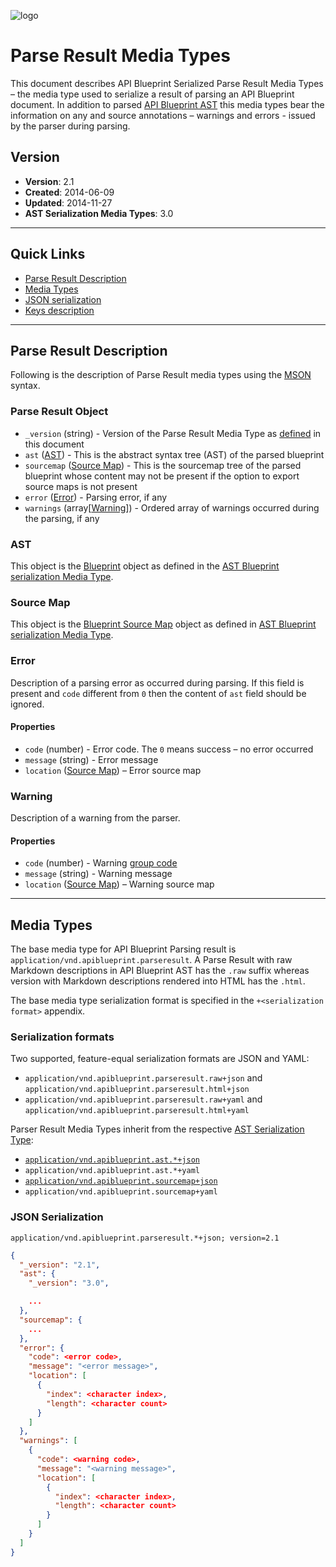 ![logo](https://raw.github.com/apiaryio/api-blueprint/master/assets/logo_apiblueprint.png)

# Parse Result Media Types
This document describes API Blueprint Serialized Parse Result Media Types – the media type used to serialize a result of parsing an API Blueprint document. In addition to parsed [API Blueprint AST](README.md) this media types bear the information on any and source annotations – warnings and errors - issued by the parser during parsing.

## Version

+ **Version**: 2.1
+ **Created**: 2014-06-09
+ **Updated**: 2014-11-27
+ **AST Serialization Media Types**: 3.0

---

## Quick Links

+ [Parse Result Description](#parse-result-description)
+ [Media Types](#media-types)
+ [JSON serialization](#json-serialization)
+ [Keys description](#keys-description)

---

## Parse Result Description
Following is the description of Parse Result media types using the [MSON](https://github.com/apiaryio/mson) syntax.

### Parse Result Object

- `_version` (string) - Version of the Parse Result Media Type as [defined](#version) in this document
- `ast` ([AST](#ast)) - This is the abstract syntax tree (AST) of the parsed blueprint
- `sourcemap` ([Source Map](#source-map)) - This is the sourcemap tree of the parsed blueprint whose content may not be present if the option to export source maps is not present
- `error` ([Error](#error)) - Parsing error, if any
- `warnings` (array[[Warning](#warning)]) - Ordered array of warnings occurred during the parsing, if any

### AST
This object is the [Blueprint](README.md#blueprint-object) object as defined in the [AST Blueprint serialization Media Type](https://github.com/apiaryio/api-blueprint-ast).

### Source Map
This object is the [Blueprint Source Map](README.md#blueprint-source-map) object as defined in [AST Blueprint serialization Media Type](https://github.com/apiaryio/api-blueprint-ast).

### Error

Description of a parsing error as occurred during parsing. If this field is present and `code` different from `0` then the content of `ast` field should be ignored.

#### Properties

+ `code` (number) - Error code. The `0` means success – no error occurred
+ `message` (string) - Error message
+ `location` ([Source Map](README.md#source-map)) – Error source map

### Warning

Description of a warning from the parser.

#### Properties

+ `code` (number) - Warning [group code](https://github.com/apiaryio/snowcrash/blob/master/src/SourceAnnotation.h#L128)
+ `message` (string) - Warning message
+ `location` ([Source Map](README.md#source-map)) – Warning source map

---

## Media Types

The base media type for API Blueprint Parsing result is `application/vnd.apiblueprint.parseresult`. A Parse Result with raw Markdown descriptions in API Blueprint AST has the `.raw` suffix whereas version with Markdown descriptions rendered into HTML has the `.html`.

The base media type serialization format is specified in the `+<serialization format>` appendix.

### Serialization formats

Two supported, feature-equal serialization formats are JSON and YAML:

+ `application/vnd.apiblueprint.parseresult.raw+json` and `application/vnd.apiblueprint.parseresult.html+json`
+ `application/vnd.apiblueprint.parseresult.raw+yaml` and `application/vnd.apiblueprint.parseresult.html+yaml`

Parser Result Media Types inherit from the respective [AST Serialization Type](README.md):

+ [`application/vnd.apiblueprint.ast.*+json`](#json-serialization)
+ `application/vnd.apiblueprint.ast.*+yaml`
+ [`application/vnd.apiblueprint.sourcemap+json`](#json-serialization)
+ `application/vnd.apiblueprint.sourcemap+yaml`

### JSON Serialization

`application/vnd.apiblueprint.parseresult.*+json; version=2.1`

```json
{
  "_version": "2.1",
  "ast": {
    "_version": "3.0",

    ...
  },
  "sourcemap": {
    ...
  },
  "error": {
    "code": <error code>,
    "message": "<error message>",
    "location": [
      {
        "index": <character index>,
        "length": <character count>
      }
    ]
  },
  "warnings": [
    {
      "code": <warning code>,
      "message": "<warning message>",
      "location": [
        {
          "index": <character index>,
          "length": <character count>
        }
      ]
    }
  ]
}
```
